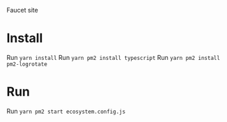 Faucet site

Install
========

Run `yarn install`
Run `yarn pm2 install typescript`
Run `yarn pm2 install pm2-logrotate`

Run
=======

Run `yarn pm2 start ecosystem.config.js`
